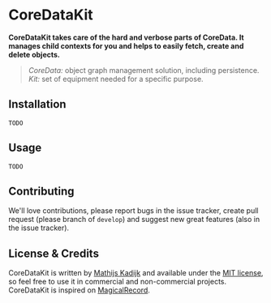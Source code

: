 # CoreDataKit

**CoreDataKit takes care of the hard and verbose parts of CoreData. It manages child contexts for you and helps to easily fetch, create and delete objects.**

> *CoreData:* object graph management solution, including persistence. *Kit:* set of equipment needed for a specific purpose.

## Installation

```
TODO
```

## Usage

```
TODO
```

## Contributing

We'll love contributions, please report bugs in the issue tracker, create pull request (please branch of `develop`) and suggest new great features (also in the issue tracker).

## License & Credits

CoreDataKit is written by [Mathijs Kadijk](https://github.com/mac-cain13) and available under the [MIT license](LICENSE), so feel free to use it in commercial and non-commercial projects. CoreDataKit is inspired on [MagicalRecord](https://github.com/magicalpanda/MagicalRecord).
